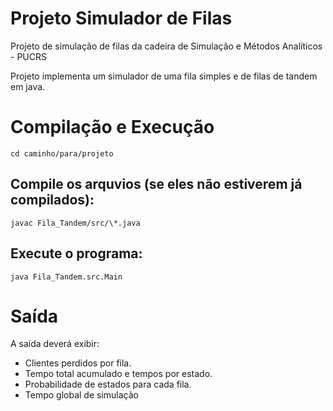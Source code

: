 # Projeto Simulador de Filas

Projeto de simulação de filas da cadeira de Simulação e Métodos Analíticos - PUCRS

Projeto implementa um simulador de uma fila simples e de filas de tandem em java.

# Compilação e Execução
```
cd caminho/para/projeto
```

## Compile os arquvios (se eles não estiverem já compilados):
```
javac Fila_Tandem/src/\*.java
```

## Execute o programa:
```
java Fila_Tandem.src.Main
```

# Saída

A saída deverá exibir:
* Clientes perdidos por fila.
* Tempo total acumulado e tempos por estado.
* Probabilidade de estados para cada fila.
* Tempo global de simulação


